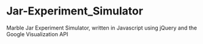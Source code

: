 Jar-Experiment_Simulator
========================

Marble Jar Experiment Simulator, written in Javascript using jQuery and the Google Visualization API